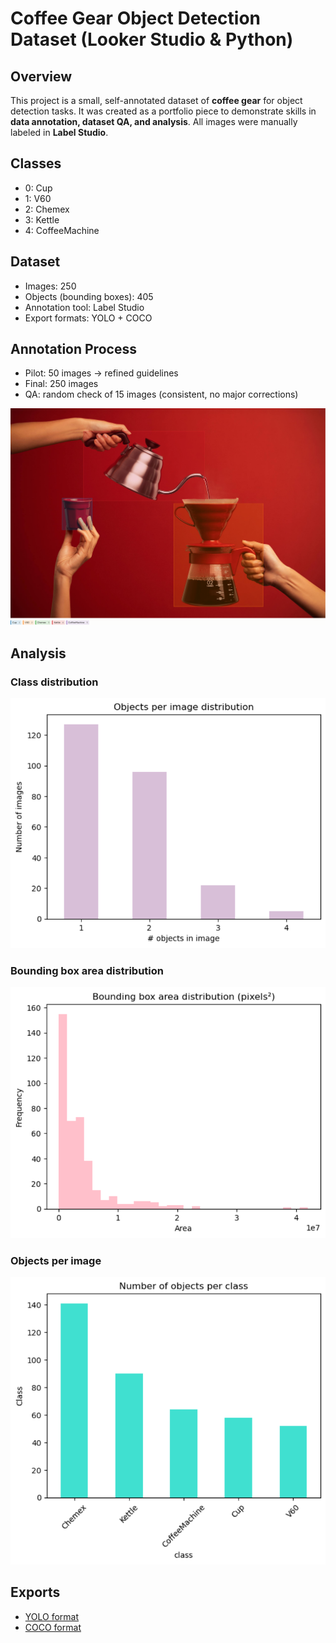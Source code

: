 # Coffee Gear Object Detection Dataset (Looker Studio & Python)

## Overview
This project is a small, self-annotated dataset of **coffee gear** for object detection tasks.
It was created as a portfolio piece to demonstrate skills in **data annotation, dataset QA,
and analysis**. All images were manually labeled in **Label Studio**.

## Classes
- 0: Cup
- 1: V60
- 2: Chemex
- 3: Kettle
- 4: CoffeeMachine

## Dataset
- Images: 250
- Objects (bounding boxes): 405
- Annotation tool: Label Studio
- Export formats: YOLO + COCO

## Annotation Process
- Pilot: 50 images → refined guidelines
- Final: 250 images
- QA: random check of 15 images (consistent, no major corrections)

![Label Studio Screenshot](https://github.com/IzaKam13/Portfolio-4_Data_Annotation_Looker-Studio_Python/blob/main/reports/figures/labelstudio_example.png)

## Analysis
### Class distribution
![Class distribution](https://github.com/IzaKam13/Portfolio-4_Data_Annotation_Looker-Studio_Python/blob/main/reports/figures/class_distribution.png)

### Bounding box area distribution
![Box area](https://github.com/IzaKam13/Portfolio-4_Data_Annotation_Looker-Studio_Python/blob/main/reports/figures/bbox_area.png)

### Objects per image
![Objects per image](https://github.com/IzaKam13/Portfolio-4_Data_Annotation_Looker-Studio_Python/blob/main/reports/figures/objects_per_image.png)

## Exports
- [YOLO format](https://github.com/IzaKam13/Portfolio-4_Data_Annotation_Looker-Studio_Python/blob/main/exports/annotation-coffee-yolo.zip)
- [COCO format](https://github.com/IzaKam13/Portfolio-4_Data_Annotation_Looker-Studio_Python/blob/main/exports/annotation-coffee-coco.zip)
